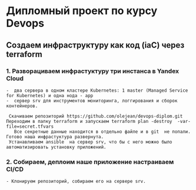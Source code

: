 # Дипломный проект по курсу Devops

##  Создаем инфраструктуру как код (iaC) через terraform
### 1. Разворациваем инфрастуктуру три инстанса в Yandex Cloud  
    -  два сервера в одном кластере Kubernetes: 1 master (Managed Service for Kubernetes) и одна нода - app
    -  сервер srv для инструментов мониторинга, логгирования и сборок контейнеров.
     
     Скачиваем репозиторий https://github.com/olejean/devops-diplom.git Переходим в папку terraform и запускаем terraform plan -destroy  -var-file=secret.tfvars
       Все секретные данные находится в отдельно файле и в git  не попали. Готово наша инфрастуктура развернута.
     Устанавливаем ansible  на сервер srv, что бы с него можно было автоматизировать установку приложений. 
     
### 2. Cобираем, деплоим наше приложение  настраиваем CI/CD 
    - Клонируем репозиторий, собираем его на сервере srv.
          
     

